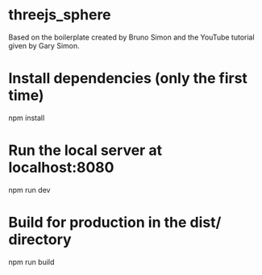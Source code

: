 ﻿# threejs_sphere
Based on the boilerplate created by Bruno Simon and the YouTube tutorial given by Gary Simon.
 
# Install dependencies (only the first time)
npm install

# Run the local server at localhost:8080
npm run dev

# Build for production in the dist/ directory
npm run build
